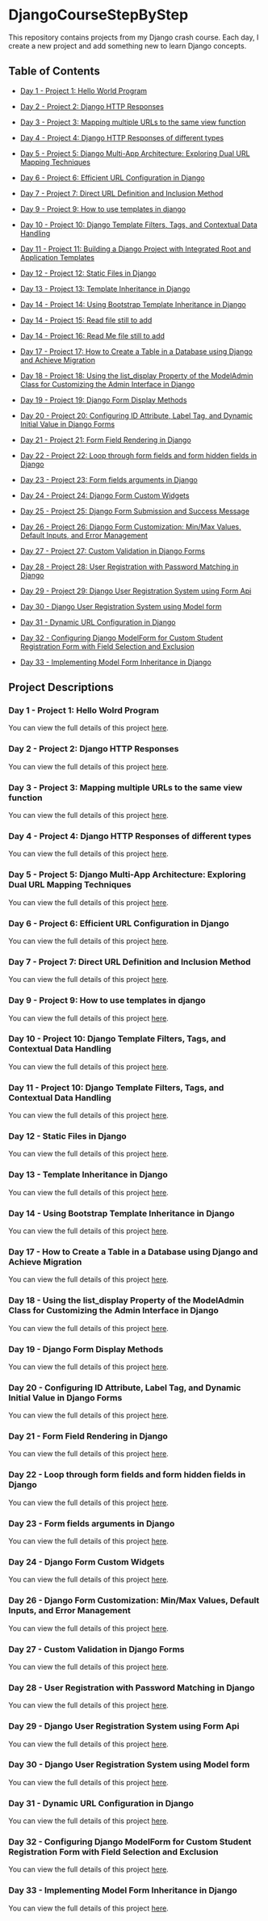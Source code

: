 # DjangoCourseStepByStep

This repository contains projects from my Django crash course. Each day, I create a new project and add something new to learn Django concepts.

## Table of Contents
- [Day 1 - Project 1: Hello World Program](./gs1/)
- [Day 2 - Project 2: Django HTTP Responses](./gs2/)
- [Day 3 - Project 3: Mapping multiple URLs to the same view function](./gs3/)
- [Day 4 - Project 4: Django HTTP Responses of different types](./gs4/)
- [Day 5 - Project 5: Django Multi-App Architecture: Exploring Dual URL Mapping Techniques](./gs5/)
- [Day 6 - Project 6: Efficient URL Configuration in Django](./gs6/day6-project6.md)
- [Day 7 - Project 7: Direct URL Definition and Inclusion Method](./gs7/)
- [Day 9 - Project 9: How to use templates in django ](./gs9/)
- [Day 10 - Project 10: Django Template Filters, Tags, and Contextual Data Handling ](./gs10/)

- [Day 11 - Project 11: Building a Django Project with Integrated Root and Application Templates ](./gs11/)
- [Day 12 - Project 12: Static Files in Django ](./gs12/)
- [Day 13 - Project 13: Template Inheritance in Django ](./gs13/)
- [Day 14 - Project 14: Using Bootstrap Template Inheritance in Django ](./gs14/)
- [Day 14 - Project 15: Read file still to add ](./gs15)
- [Day 14 - Project 16: Read Me file still to add ](./gs16)
- [Day 17 - Project 17: How to Create a Table in a Database using Django and Achieve Migration ](./gs17/)
- [Day 18 - Project 18: Using the list_display Property of the ModelAdmin Class for Customizing the Admin Interface in Django](./gs18/)
- [Day 19 - Project 19: Django Form Display Methods](./gs19/)
- [Day 20 - Project 20: Configuring ID Attribute, Label Tag, and Dynamic Initial Value in Django Forms](./g20/)

- [Day 21 - Project 21: Form Field Rendering in Django](./g21/)
- [Day 22 - Project 22: Loop through form fields and form hidden fields  in Django](./g22/)
- [Day 23 - Project 23: Form fields arguments in Django ](./g23/)
- [Day 24 - Project 24: Django Form Custom Widgets ](./gs24/)
- [Day 25 - Project 25: Django Form Submission and Success Message ](./gs25/)
- [Day 26 - Project 26: Django Form Customization: Min/Max Values, Default Inputs, and Error Management](./gs26/)
- [Day 27 - Project 27: Custom Validation in Django Forms](./gs27/day27-project27.md)
- [Day 28 - Project 28: User Registration with Password Matching in Django](./gs28/)
- [Day 29 - Project 29: Django User Registration System using Form Api](./gs29/)
- [Day 30 - Django User Registration System using Model form](./gs30/)

- [Day 31 - Dynamic URL Configuration in Django](./gs31/)
- [Day 32 - Configuring Django ModelForm for Custom Student Registration Form with Field Selection and Exclusion](./gs32/)
- [Day 33 - Implementing Model Form Inheritance in Django](./gs33/)


## Project Descriptions

### Day 1 - Project 1: Hello Wolrd Program
You can view the full details of this project [here](./gs1/day1-project1.md).

### Day 2 - Project 2: Django HTTP Responses
You can view the full details of this project [here](./gs2/day2-project2.md).

### Day 3 - Project 3: Mapping multiple URLs to the same view function
You can view the full details of this project [here](./gs3/day3-project3.md).


### Day 4 - Project 4: Django HTTP Responses of different types
You can view the full details of this project [here](./gs4/day4-project4.md).

### Day 5 - Project 5: Django Multi-App Architecture: Exploring Dual URL Mapping Techniques
You can view the full details of this project [here](./gs5/day5-project5.md).

### Day 6 - Project 6: Efficient URL Configuration in Django
You can view the full details of this project [here](./gs6/day6-project6.md).

### Day 7 - Project 7: Direct URL Definition and Inclusion Method
You can view the full details of this project [here](./gs7/day7-project7.md).

### Day 9 - Project 9: How to use templates in django 
You can view the full details of this project [here](./gs9/day9-project9.md).

### Day 10 - Project 10: Django Template Filters, Tags, and Contextual Data Handling 
You can view the full details of this project [here](./gs10/day10-project10.md).

### Day 11 - Project 10: Django Template Filters, Tags, and Contextual Data Handling 
You can view the full details of this project [here](./gs11/day11-project11.md).

### Day 12 - Static Files in Django
You can view the full details of this project [here](./gs12/day12-project12.md).

### Day 13 - Template Inheritance in Django
You can view the full details of this project [here](./gs13/day13-project13.md).

### Day 14 - Using Bootstrap Template Inheritance in Django
You can view the full details of this project [here](./gs14/day14-project14.md).

### Day 17 - How to Create a Table in a Database using Django and Achieve Migration
You can view the full details of this project [here](./gs17/day17-project17.md).

### Day 18 - Using the list_display Property of the ModelAdmin Class for Customizing the Admin Interface in Django
You can view the full details of this project [here](./gs18/day18-project18.md).

### Day 19 - Django Form Display Methods
You can view the full details of this project [here](./gs19/day19-project19.md).

### Day 20 - Configuring ID Attribute, Label Tag, and Dynamic Initial Value in Django Forms
You can view the full details of this project [here](./gs20/day20-project20.md).

### Day 21 - Form Field Rendering in Django
You can view the full details of this project [here](./gs21/day21-project21.md).

### Day 22 - Loop through form fields and form hidden fields  in Django
You can view the full details of this project [here](./gs22/day22-project22.md).

### Day 23 - Form fields arguments in Django 
You can view the full details of this project [here](./gs23/day23-project23.md).

### Day 24 - Django Form Custom Widgets 
You can view the full details of this project [here](./gs24/day24-project24.md).

### Day 26 - Django Form Customization: Min/Max Values, Default Inputs, and Error Management
You can view the full details of this project [here](./gs26/day26-project26.md).

### Day 27 - Custom Validation in Django Forms
You can view the full details of this project [here](./gs27/day27-project27.md).

### Day 28 - User Registration with Password Matching in Django
You can view the full details of this project [here](./gs28/day28-project28.md).

### Day 29 - Django User Registration System using Form Api
You can view the full details of this project [here](./gs29/day29-project29.md).

### Day 30 - Django User Registration System using Model form
You can view the full details of this project [here](./gs30/day30-project30.md).

### Day 31 - Dynamic URL Configuration in Django
You can view the full details of this project [here](./gs31/day31-project31.md).

### Day 32 - Configuring Django ModelForm for Custom Student Registration Form with Field Selection and Exclusion
You can view the full details of this project [here](./gs32/day32-project32.md).

### Day 33 - Implementing Model Form Inheritance in Django
You can view the full details of this project [here](./gs33/day33-project33.md).

